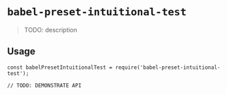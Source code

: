 # `babel-preset-intuitional-test`

> TODO: description

## Usage

```
const babelPresetIntuitionalTest = require('babel-preset-intuitional-test');

// TODO: DEMONSTRATE API
```

